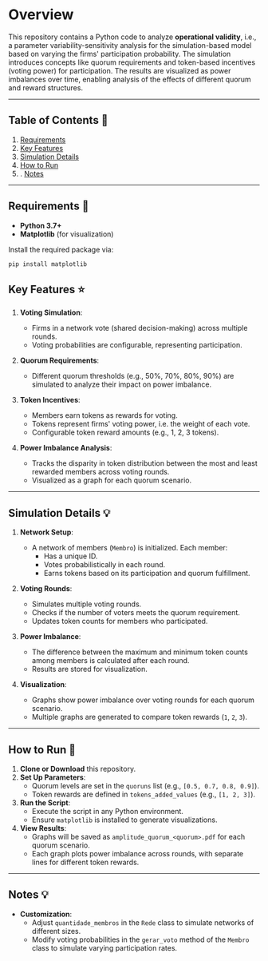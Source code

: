 # Overview
This repository contains a Python code to analyze **operational validity**, i.e., a parameter variability-sensitivity analysis for the simulation-based model based on varying the firms' participation probability. The simulation introduces concepts like quorum requirements and token-based incentives (voting power) for participation. The results are visualized as power imbalances over time, enabling analysis of the effects of different quorum and reward structures.

---

## Table of Contents :memo:

1. [Requirements](#requirements)  
2. [Key Features](#key-features)  
3. [Simulation Details](#simulation-details)  
4. [How to Run](#how-to-run)  
5. . [Notes](#notes)  

---

## Requirements :wrench:

- **Python 3.7+**  
- **Matplotlib** (for visualization)  

Install the required package via:

    pip install matplotlib

## Key Features :star:

1.  **Voting Simulation**:
    -   Firms in a network vote (shared decision-making) across multiple rounds.
    -   Voting probabilities are configurable, representing participation.
    
2.  **Quorum Requirements**:
    
    -   Different quorum thresholds (e.g., 50%, 70%, 80%, 90%) are simulated to analyze their impact on power imbalance.
    
3.  **Token Incentives**:
    
    -   Members earn tokens as rewards for voting.
    -  Tokens represent firms' voting power, i.e. the weight of each vote.
    -   Configurable token reward amounts (e.g., 1, 2, 3 tokens).
    
4.  **Power Imbalance Analysis**:
    
    -   Tracks the disparity in token distribution between the most and least rewarded members across voting rounds.
    -   Visualized as a graph for each quorum scenario.

----------

## Simulation Details :bulb:

1.  **Network Setup**:
    
    -   A network of members (`Membro`) is initialized. Each member:
        -   Has a unique ID.
        -   Votes probabilistically in each round.
        -   Earns tokens based on its participation and quorum fulfillment.
        
2.  **Voting Rounds**:
    
    -   Simulates multiple voting rounds.
    -   Checks if the number of voters meets the quorum requirement.
    -   Updates token counts for members who participated.
    
3.  **Power Imbalance**:
    
    -   The difference between the maximum and minimum token counts among members is calculated after each round.
    -   Results are stored for visualization.
    
4.  **Visualization**:
    
    -   Graphs show power imbalance over voting rounds for each quorum scenario.
    -   Multiple graphs are generated to compare token rewards (`1`, `2`, `3`).

----------

## How to Run :checkered_flag:

1.  **Clone or Download** this repository.
2.  **Set Up Parameters**:
    -   Quorum levels are set in the `quoruns` list (e.g., `[0.5, 0.7, 0.8, 0.9]`).
    -   Token rewards are defined in `tokens_added_values` (e.g., `[1, 2, 3]`).
3.  **Run the Script**:
    -   Execute the script in any Python environment.
    -   Ensure `matplotlib` is installed to generate visualizations.
4.  **View Results**:
    -   Graphs will be saved as `amplitude_quorum_<quorum>.pdf` for each quorum scenario.
    -   Each graph plots power imbalance across rounds, with separate lines for different token rewards.

----------

## Notes :bulb:

-   **Customization**:
    -   Adjust `quantidade_membros` in the `Rede` class to simulate networks of different sizes.
    -   Modify voting probabilities in the `gerar_voto` method of the `Membro` class to simulate varying participation rates.

